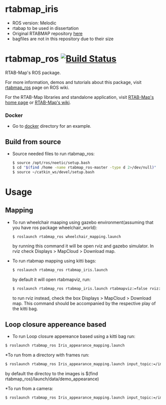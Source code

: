 
# rtabmap_iris
* ROS version: Melodic
* rtabap to be used in dissertation
* Original RTABMAP repository [here](https://github.com/introlab/rtabmap_ros)
* bagfiles are not in this repository due to their size


rtabmap_ros [![Build Status](https://travis-ci.org/introlab/rtabmap_ros.svg?branch=master)](https://travis-ci.org/introlab/rtabmap_ros)
===========

RTAB-Map's ROS package.

For more information, demos and tutorials about this package, visit [rtabmap_ros](http://wiki.ros.org/rtabmap_ros) page on ROS wiki.

For the RTAB-Map libraries and standalone application, visit [RTAB-Map's home page](http://introlab.github.io/rtabmap) or [RTAB-Map's wiki](https://github.com/introlab/rtabmap/wiki).

### Docker

* Go to [docker](https://github.com/introlab/rtabmap_ros/tree/master/docker) directory for an example.


## Build from source


* Source needed files to run rtabmap_ros:

    ```bash
    $ source /opt/ros/noetic/setup.bash
    $ cd "$(find /home -name rtabmap_ros-master -type d 2>/dev/null)"
    $ source ~/catkin_ws/devel/setup.bash
    ```




# Usage

## Mapping
* To run wheelchair maaping using gazebo environment(assuming that you have ros package wheelchair_world):
    ```bash
    $ roslaunch rtabmap_ros wheelchair_mapping.launch
    ```
    by running this command it will be open rviz and gazebo simulator. In rviz check Displays > MapCloud > Download map.

* To run rtabmap mapping using kitti bags:
    ```bash
    $ roslaunch rtabmap_ros rtabmap_iris.launch
    ```
    by default it will open rtabmapviz, run:
    ```bash
    $ roslaunch rtabmap_ros rtabmap_iris.launch rtabmapviz:=false rviz:=true
    ```
    to run rviz instead, check the box Displays > MapCloud > Download map.
   This command should be accompanied by the respective play of the kitti bag.

## Loop closure appereance based

  * To run Loop closure appereance based using a kitti bag run:
  ```bash
  $ roslaunch rtabmap_ros Iris_appearance_mapping.launch
  ```
  *To run from a directory with frames run:
  ```bash
  $ roslaunch rtabmap_ros Iris_appearance_mapping.launch input_topic:=/image input:=(directory to the images)
  ```
  by default the directoy to the images is $(find rtabmap_ros)/launch/data/demo_appearance)

  *To run from a camera:
  ```bash
  $ roslaunch rtabmap_ros Iris_appearance_mapping.launch input_topic:=/image input:=null
  ```
